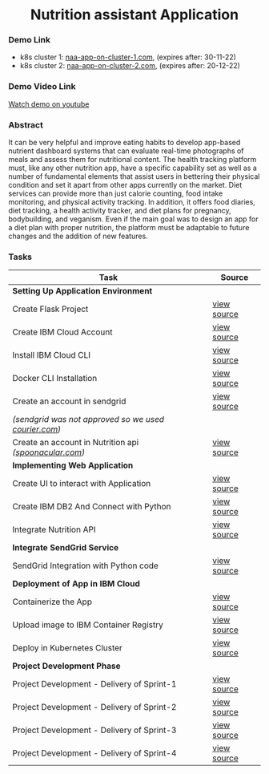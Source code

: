 <h1 align='center'>Nutrition assistant Application</h1>

### Demo Link

- k8s cluster 1: [naa-app-on-cluster-1.com](http://159.122.174.233:30991/main/), (expires after: 30-11-22)
- k8s cluster 2: [naa-app-on-cluster-2.com](http://169.51.204.20:30634/main/), (expires after: 20-12-22)

### Demo Video Link

[Watch demo on youtube](https://youtu.be/JFRLPu-cDVw)

### Abstract

It can be very helpful and improve eating habits to develop app-based nutrient dashboard systems that can evaluate real-time photographs of meals and assess them for nutritional content. The health tracking platform must, like any other nutrition app, have a specific capability set as well as a number of fundamental elements that assist users in bettering their physical condition and set it apart from other apps currently on the market. Diet services can provide more than just calorie counting, food intake monitoring, and physical activity tracking. In addition, it offers food diaries, diet tracking, a health activity tracker, and diet plans for pregnancy, bodybuilding, and veganism. Even if the main goal was to design an app for a diet plan with proper nutrition, the platform must be adaptable to future changes and the addition of new features.

### Tasks

| Task | Source |
|---|---|
|**Setting Up Application Environment**|
| Create Flask Project | [view source](Project%20Development%20Phase/Sprint%201/app)
| Create IBM Cloud Account | [view source](Project%20Development%20Phase/Sprint%201/screenshots/accounts/IBM_account.png)
| Install IBM Cloud CLI | [view source](Project%20Development%20Phase/Sprint%201/screenshots/accounts/IBM_account.png)
| Docker CLI Installation | [view source](Project%20Development%20Phase/Sprint%201/screenshots/accounts/docker_cli.png)
| Create an account in sendgrid | [view source](https://www.courier.com/)
| _(sendgrid was not approved so we used [courier.com](https://www.courier.com/))_
| Create an account in Nutrition api _([spoonacular.com](https://spoonacular.com/food-api))_ | [view source](https://spoonacular.com/food-api)
| **Implementing Web Application** 
| Create UI to interact with Application | [view source](Project%20Development%20Phase/Sprint%202/app/templates)
| Create IBM DB2 And Connect with Python | [view source](Project%20Development%20Phase/Sprint%201/app/utils/db2.py)
| Integrate Nutrition API | [view source](Project%20Development%20Phase/Sprint%202/app/controllers/main_controller.py)
| **Integrate SendGrid Service** 
| SendGrid Integration with Python code | [view source](Project%20Development%20Phase/Sprint%201/app/utils/mail.py) 
| **Deployment of App in IBM Cloud**
| Containerize the App | [view source](Project%20Development%20Phase/Sprint%204)
| Upload image to IBM Container Registry | [view source](Project%20Development%20Phase/Sprint%204/screenshots/ibm_cr.png)
| Deploy in Kubernetes Cluster | [view source](Project%20Development%20Phase/Sprint%204)
| **Project Development Phase** 
| Project Development - Delivery of Sprint-1 | [view source](Project%20Development%20Phase/Sprint%201)
| Project Development - Delivery of Sprint-2 | [view source](Project%20Development%20Phase/Sprint%202)
| Project Development - Delivery of Sprint-3 | [view source](Project%20Development%20Phase/Sprint%203)
| Project Development - Delivery of Sprint-4 | [view source](Project%20Development%20Phase/Sprint%204)
